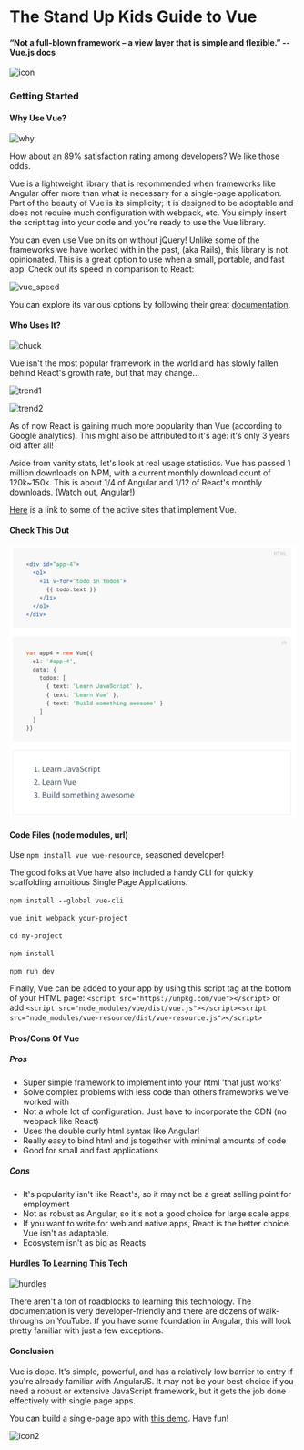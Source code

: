 # The Stand Up Kids Guide to Vue
#### “Not a full-blown framework – a view layer that is simple and flexible.” --Vue.js docs

![icon](./app/assets/images/vue-icon.jpeg)

### Getting Started

#### Why Use Vue?

![why](https://media.giphy.com/media/n9tdoAI1FcwqA/giphy.gif)

How about an 89% satisfaction rating among developers? We like those odds.

Vue is a lightweight library that is recommended when frameworks like Angular offer more than what is necessary for a single-page application. Part of the beauty of Vue is its simplicity; it is designed to be adoptable and does not require much configuration with webpack, etc. You simply insert the script tag into your code and you’re ready to use the Vue library.

You can even use Vue on its on without jQuery! Unlike some of the frameworks we have worked with in the past, (aka Rails), this library is not opinionated. This is a great option to use when a small, portable, and fast app. Check out its speed in comparison to React:

![vue_speed](./app/assets/images/vue_speed.png)

You can explore its various options by following their great [documentation](https://vuejs.org/v2/guide/).

#### Who Uses It?
![chuck](https://media.giphy.com/media/3o7btQqC3dIlJNf5zW/giphy.gif)

Vue isn't the most popular framework in the world and has slowly fallen behind React's growth rate, but that may change...

![trend1](./app/assets/images/2017_trend_graph.png)

![trend2](./app/assets/images/last_year_trend_graph.png)

As of now React is gaining much more popularity than Vue (according to Google analytics). This might also be attributed to it's age: it's only 3 years old after all!

Aside from vanity stats, let's look at real usage statistics. Vue has passed 1 million downloads on NPM, with a current monthly download count of 120k~150k. This is about 1/4 of Angular and 1/12 of React's monthly downloads. (Watch out, Angular!)

[Here](href="https://github.com/vuejs/awesome-vue#commercial-products") is a link to some of the active sites that implement Vue.

#### Check This Out
![example-vue-code](./app/assets/images/example-vue-code.png)

#### Code Files (node modules, url)
Use `npm install vue vue-resource`, seasoned developer!

The good folks at Vue have also included a handy CLI for quickly scaffolding ambitious Single Page Applications.

`npm install --global vue-cli`

 `vue init webpack your-project`

 `cd my-project`

 `npm install`

 `npm run dev`

Finally, Vue can be added to your app by using this script tag at the bottom of your HTML page: `<script src="https://unpkg.com/vue"></script>` or add `<script src="node_modules/vue/dist/vue.js"></script><script src="node_modules/vue-resource/dist/vue-resource.js"></script>`

#### Pros/Cons Of Vue

##### Pros
<ul>
  <li>Super simple framework to implement into your html 'that just works'</li>
  <li>Solve complex problems with less code than others frameworks we've worked with</li>
  <li>Not a whole lot of configuration. Just have to incorporate the CDN (no webpack like React)</li>
  <li>Uses the double curly html syntax like Angular!</li>
  <li>Really easy to bind html and js together with minimal amounts of code</li>
  <li>Good for small and fast applications</li>
</ul>

##### Cons
<ul>
  <li>It's popularity isn't like React's, so it may not be a great selling point for employment</li>
  <li>Not as robust as Angular, so it's not a good choice for large scale apps</li>
  <li>If you want to write for web and native apps, React is the better choice. Vue isn't as adaptable.</li>
  <li>Ecosystem isn't as big as Reacts</li>
</ul>

#### Hurdles To Learning This Tech

![hurdles](https://media.giphy.com/media/3oEduOdBgjm7Yuyvmw/giphy.gif)

There aren't a ton of roadblocks to learning this technology. The documentation is very developer-friendly and there are dozens of walk-throughs on YouTube. If you have some foundation in Angular, this will look pretty familiar with just a few exceptions.

#### Conclusion

Vue is dope. It's simple, powerful, and has a relatively low barrier to entry if you're already familiar with AngularJS. It may not be your best choice if you need a robust or extensive JavaScript framework, but it gets the job done effectively with single page apps.

You can build a single-page app with [this demo](https://scotch.io/tutorials/build-an-app-with-vue-js-a-lightweight-alternative-to-angularjs). Have fun!

![icon2](./app/assets/images/vue-icon2.png)
